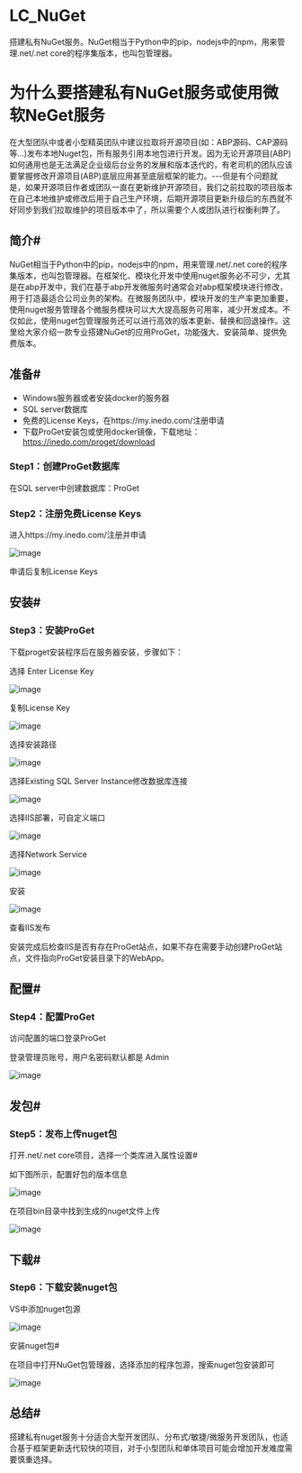 # LC_NuGet
搭建私有NuGet服务。NuGet相当于Python中的pip，nodejs中的npm，用来管理.net/.net core的程序集版本，也叫包管理器。

# 为什么要搭建私有NuGet服务或使用微软NeGet服务
在大型团队中或者小型精英团队中建议拉取将开源项目(如：ABP源码、CAP源码等...)发布本地Nuget包，所有服务引用本地包进行开发。因为无论开源项目(ABP)如何通用也是无法满足企业级后台业务的发展和版本迭代的，有老司机的团队应该要掌握修改开源项目(ABP)底层应用甚至底层框架的能力。---但是有个问题就是，如果开源项目作者或团队一直在更新维护开源项目，我们之前拉取的项目版本在自己本地维护或修改后用于自己生产环境，后期开源项目更新升级后的东西就不好同步到我们拉取维护的项目版本中了，所以需要个人或团队进行权衡利弊了。

## 简介#
NuGet相当于Python中的pip，nodejs中的npm，用来管理.net/.net core的程序集版本，也叫包管理器。在框架化、模块化开发中使用nuget服务必不可少，尤其是在abp开发中，我们在基于abp开发微服务时通常会对abp框架模块进行修改，用于打造最适合公司业务的架构。在微服务团队中，模块开发的生产率更加重要，使用nuget服务管理各个微服务模块可以大大提高服务可用率，减少开发成本。不仅如此，使用nuget包管理服务还可以进行高效的版本更新、替换和回退操作。这里给大家介绍一款专业搭建NuGet的应用ProGet，功能强大、安装简单、提供免费版本。

## 准备#
* Windows服务器或者安装docker的服务器
* SQL server数据库
* 免费的License Keys，在https://my.inedo.com/注册申请
* 下载ProGet安装包或使用docker镜像，下载地址：https://inedo.com/proget/download
### Step1：创建ProGet数据库
在SQL server中创建数据库：ProGet

### Step2：注册免费License Keys
进入https://my.inedo.com/注册并申请

![image](https://user-images.githubusercontent.com/26539681/146894339-dd46287e-4bf4-4492-a599-3999cfb651e8.png)

申请后复制License Keys

## 安装#
### Step3：安装ProGet
下载proget安装程序后在服务器安装，步骤如下：

选择 Enter License Key

![image](https://user-images.githubusercontent.com/26539681/146894566-a4d18223-3d9c-41b0-88a4-45a994955ce4.png)

复制License Key

![image](https://user-images.githubusercontent.com/26539681/146894600-bb2acf20-8710-4e47-b2fa-fa6010d736e7.png)

选择安装路径

![image](https://user-images.githubusercontent.com/26539681/146894643-299fa575-8e4a-45cf-bbad-4dec89c6be5f.png)

选择Existing SQL Server Instance修改数据库连接

![image](https://user-images.githubusercontent.com/26539681/146894711-f19ee119-d2a4-4306-82c5-719a862bc855.png)

选择IIS部署，可自定义端口

![image](https://user-images.githubusercontent.com/26539681/146894752-f6a6deac-4ce9-41bc-b57a-a55ae0a0e3be.png)

选择Network Service

![image](https://user-images.githubusercontent.com/26539681/146894836-e4e76ce5-4a52-46a0-ac05-82d206651c5b.png)

安装

![image](https://user-images.githubusercontent.com/26539681/146894899-592cb9a5-d69c-4096-803a-ba89472e9ac5.png)

查看IIS发布

安装完成后检查IIS是否有存在ProGet站点，如果不存在需要手动创建ProGet站点，文件指向ProGet安装目录下的WebApp。

## 配置#
### Step4：配置ProGet
访问配置的端口登录ProGet

登录管理员账号，用户名密码默认都是 Admin

![image](https://user-images.githubusercontent.com/26539681/146895079-ffe00270-7f75-4df9-b70f-6f91821257fa.png)

## 发包#
### Step5：发布上传nuget包
打开.net/.net core项目，选择一个类库进入属性设置#

如下图所示，配置好包的版本信息

![image](https://user-images.githubusercontent.com/26539681/146895197-bc16a5e3-3874-4e70-ab5c-c2118f106204.png)

在项目bin目录中找到生成的nuget文件上传

![image](https://user-images.githubusercontent.com/26539681/146895264-16eadb17-fee6-46b9-be56-ab6b16cc3af2.png)

## 下载#
### Step6：下载安装nuget包

VS中添加nuget包源

![image](https://user-images.githubusercontent.com/26539681/146895379-8119344e-c6c8-470a-a04c-c0c7d4929805.png)

安装nuget包#

在项目中打开NuGet包管理器，选择添加的程序包源，搜索nuget包安装即可

![image](https://user-images.githubusercontent.com/26539681/146895446-b9746394-fd9d-47a6-819c-daee12be3ca8.png)

## 总结#
搭建私有nuget服务十分适合大型开发团队、分布式/敏捷/微服务开发团队，也适合基于框架更新迭代较快的项目，对于小型团队和单体项目可能会增加开发难度需要慎重选择。
